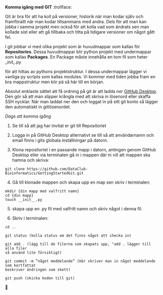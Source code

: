 **Komma igång med GIT** :trollface:

Git är bra för att ha koll på versioner, historik när man kodar själv och
framförallt när man kodar tillsammans med andra. Dels för att man kan jobba 
i samma projekt men också för att kolla vad som ändrats sen man kollade sist
eller att gå tillbaka och titta på tidigare versioner om något gått fel.

I git jobbar vi med olika projekt som är huvudmappar som kallas för 
__Repositories__. Dessa huvudmappar blir python projekt med undermappar som
kallas __Packages__. En Package måste innehålla en tom fil som heter
\__init\__.py 

för att hittas av pythons projektstruktur. I dessa undermappar
lägger vi vanliga py scripts som kallas modules. Vi kommer med tiden
jobba fram en bra mappstruktur men kör pä så här till en början.

Absolut enklaste sättet att få ordning på git är att ladda ner 
[GitHub Desktop](https://desktop.github.com/). Den gör så att man slipper krångla med att skriva in
lösenord eller skaffa SSH nycklar. När man laddat ner den och loggat in på 
sitt git konto så lägger den automatiskt in gitlösenordet.

_Dags att komma igång_
1. Se till så att jag har invitat er git till Repositoriet

2. Logga in på GitHub Desktop alternativt se till så att användarnamn
   och email finns i gits globala inställningar på datorn. 
 
3. Klona repositoriet i en passande mapp i datorn, antingen genom
   GitHub Desktop eller via terminalen gå in i mappen där ni vill att 
   mappen ska hamna och skriva:
```
git clone https://github.com/DataClub-Bioinformatics/GettingStartedGit.git
```

4. Gå till klonade mappen och skapa upp en map sen skriv i terminalen:
```
mkdir {din mapp med valfritt namn}
cd {din mapp}
touch __init__.py
```
5. skapa upp en .py fil med valfritt namn och skriv något i denna fil.

6. Skriv i terminalen:
```
cd ..

git status (kolla status om det finns något att checka in)

git add . (lägg till de filerna som skapats upp, "add . lägger till alla filer 
så använd lite försiktigt)

git commit -m ”något meddelande” (Här skriver man in något meddelande som kortfattat
beskriver ändringen som skett)

git push (skicka koden till git) 
```

:clap:

